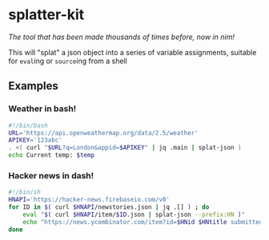 # splatter-kit

*The tool that has been made thousands of times before, now in nim!*

This will "splat" a json object into a series of variable assignments, suitable for `eval`ing or `source`ing from a shell

## Examples

### Weather in bash!
```bash
#!/bin/bash
URL='https://api.openweathermap.org/data/2.5/weather'
APIKEY='123abc'
. <( curl "$URL?q=London&appid=$APIKEY" | jq .main | splat-json )
echo Current temp: $temp
```

### Hacker news in dash!
```sh
#!/bin/sh
HNAPI='https://hacker-news.firebaseio.com/v0'
for ID in $( curl $HNAPI/newstories.json | jq .[] ) ; do
	eval "$( curl $HNAPI/item/$ID.json | splat-json --prefix:HN )"
	echo "https://news.ycombinator.com/item?id=$HNid $HNtitle submitted by $HNby"
done
```
